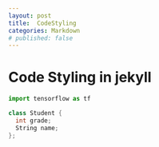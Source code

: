 ```yaml
---
layout: post
title:  CodeStyling
categories: Markdown
# published: false
---
```


# Code Styling in jekyll

```python
import tensorflow as tf
```

```c++
class Student {
  int grade;
  String name;
};
```